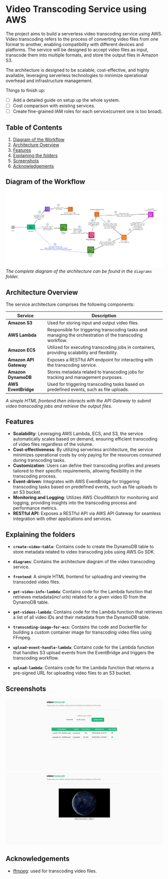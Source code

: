 # Video Transcoding Service using AWS

The project aims to build a serverless video transcoding service using AWS. Video transcoding refers to the process of converting video files from one format to another, enabling compatibility with different devices and platforms. The service will be designed to accept video files as input, transcode them into multiple formats, and store the output files in Amazon S3. 

The architecture is designed to be scalable, cost-effective, and highly available, leveraging serverless technologies to minimize operational overhead and infrastructure management.

Things to finish up:

- [ ] Add a detailed guide on setup up the whole system.
- [ ] Cost comparison with existing services.
- [ ] Create fine-grained IAM roles for each service(current one is too broad).

## Table of Contents

1. [Diagram of the Workflow](#diagram-of-the-workflow)
2. [Architecture Overview](#architecture-overview)
3. [Features](#features)
4. [Explaining the folders](#explaining-the-folders)
5. [Screenshots](#screenshots)
6. [Acknowledgements](#acknowledgements)

## Diagram of the Workflow 

![Diagram of the Workflow](./diagrams/serverless.png)
*The complete diagram of the architecture can be found in the `diagrams` folder.*

## Architecture Overview
The service architecture comprises the following components:

| Service | Description |
| --- | --- |
| **Amazon S3** | Used for storing input and output video files. |
| **AWS Lambda**|Responsible for triggering transcoding tasks and managing the orchestration of the transcoding workflow. |
| **Amazon ECS**|Utilized for executing transcoding jobs in containers, providing scalability and flexibility. |
| **Amazon API Gateway**|Exposes a RESTful API endpoint for interacting with the transcoding service. |
| **Amazon DynamoDB**|Stores metadata related to transcoding jobs for tracking and management purposes. |
| **AWS EventBridge**|Used for triggering transcoding tasks based on predefined events, such as file uploads. |

*A simple HTML frontend then interacts with the API Gateway to submit video transcoding jobs and retrieve the output files.*

## Features
- **Scalability**: Leveraging AWS Lambda, ECS, and S3, the service automatically scales based on demand, ensuring efficient transcoding of video files regardless of the volume.
- **Cost-effectiveness**: By utilizing serverless architecture, the service minimizes operational costs by only paying for the resources consumed during transcoding tasks.
- **Customization**: Users can define their transcoding profiles and presets tailored to their specific requirements, allowing flexibility in the transcoding process.
- **Event-driven**: Integrates with AWS EventBridge for triggering transcoding tasks based on predefined events, such as file uploads to an S3 bucket.
- **Monitoring and Logging**: Utilizes AWS CloudWatch for monitoring and logging, providing insights into the transcoding process and performance metrics.
- **RESTful API**: Exposes a RESTful API via AWS API Gateway for seamless integration with other applications and services.

## Explaining the folders

- **`create-video-table`**: Contains code to create the DynamoDB table to store metadata related to video transcoding jobs using AWS Go SDK.

- **`diagrams`**: Contains the architecture diagram of the video transcoding service.

- **`frontend`**: A simple HTML frontend for uploading and viewing the transcoded video files.

- **`get-video-info-lambda`**: Contains code for the Lambda function that retrieves metadata(*incl urls*) related for a given video ID from the DynamoDB table.

- **`get-videos-lambda`**: Contains code for the Lambda function that retrieves a list of all video IDs and their metadata from the DynamoDB table.

- **`transcoding-image-for-ecs`**: Contains the code and Dockerfile for building a custom container image for transcoding video files using FFmpeg.

- **`upload-event-handle-lambda`**: Contains code for the Lambda function that handles S3 upload events from the EventBridge and triggers the transcoding workflow.

- **`upload-lambda`**: Contains code for the Lambda function that returns a pre-signed URL for uploading video files to an S3 bucket.

## Screenshots

![Home Page](./diagrams/home-page.jpeg)
![Video Playback](./diagrams/video-playback-page.jpeg)

## Acknowledgements

- [ffmpeg](https://ffmpeg.org/): used for transcoding video files.
